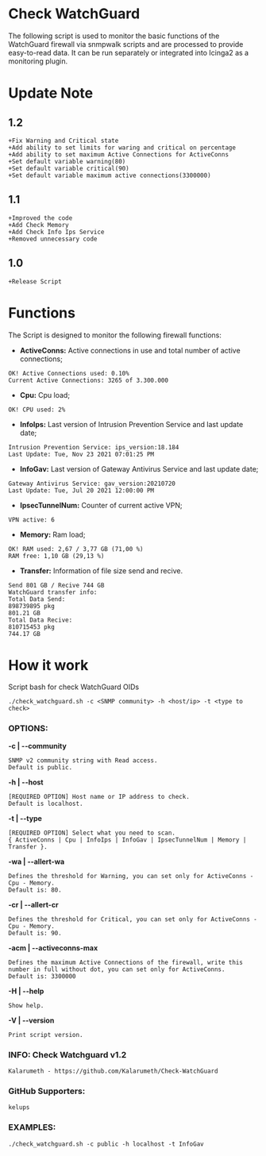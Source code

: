 # Check WatchGuard

The following script is used to monitor the basic functions of the WatchGuard firewall via snmpwalk scripts and are processed to provide easy-to-read data. It can be run separately or integrated into Icinga2 as a monitoring plugin.

# Update Note

## 1.2

    +Fix Warning and Critical state
    +Add ability to set limits for waring and critical on percentage
    +Add ability to set maximum Active Connections for ActiveConns
    +Set default variable warning(80)
    +Set default variable critical(90)
    +Set default variable maximum active connections(3300000)

## 1.1

    +Improved the code
    +Add Check Memory
    +Add Check Info Ips Service
    +Removed unnecessary code

## 1.0

    +Release Script


# Functions

The Script is designed to monitor the following firewall functions:

- **ActiveConns:**
Active connections in use and total number of active connections;
```
OK! Active Connections used: 0.10%
Current Active Connections: 3265 of 3.300.000
```
- **Cpu:**
Cpu load;
```
OK! CPU used: 2%
```
- **InfoIps:**
Last version of Intrusion Prevention Service and last update date;
```
Intrusion Prevention Service: ips_version:18.184
Last Update: Tue, Nov 23 2021 07:01:25 PM
```
- **InfoGav:**
Last version of Gateway Antivirus Service and last update date;
```
Gateway Antivirus Service: gav_version:20210720
Last Update: Tue, Jul 20 2021 12:00:00 PM
```
- **IpsecTunnelNum:**
Counter of current active VPN;
```
VPN active: 6
```
- **Memory:**
Ram load;
```
OK! RAM used: 2,67 / 3,77 GB (71,00 %)
RAM free: 1,10 GB (29,13 %)
```
- **Transfer:**
Information of file size send and recive.
```
Send 801 GB / Recive 744 GB
WatchGuard transfer info:
Total Data Send:
898739895 pkg
801.21 GB
Total Data Recive:
810715453 pkg
744.17 GB
```

# How it work

Script bash for check WatchGuard OIDs

    ./check_watchguard.sh -c <SNMP community> -h <host/ip> -t <type to check>


### OPTIONS:

**-c | --community**
```
SNMP v2 community string with Read access.
Default is public.
```

**-h | --host**
```
[REQUIRED OPTION] Host name or IP address to check.
Default is localhost.
```

**-t | --type**
```
[REQUIRED OPTION] Select what you need to scan.
{ ActiveConns | Cpu | InfoIps | InfoGav | IpsecTunnelNum | Memory | Transfer }.
```

**-wa | --allert-wa**
```
Defines the threshold for Warning, you can set only for ActiveConns - Cpu - Memory.
Default is: 80.
```

**-cr | --allert-cr**
```
Defines the threshold for Critical, you can set only for ActiveConns - Cpu - Memory.
Default is: 90.
```

**-acm | --activeconns-max**
```
Defines the maximum Active Connections of the firewall, write this number in full without dot, you can set only for ActiveConns.
Default is: 3300000
```

**-H | --help**
```
Show help.
```

**-V | --version**
```
Print script version.
```

### INFO: Check Watchguard v1.2

    Kalarumeth - https://github.com/Kalarumeth/Check-WatchGuard

### GitHub Supporters:

    kelups

### EXAMPLES:

    ./check_watchguard.sh -c public -h localhost -t InfoGav

